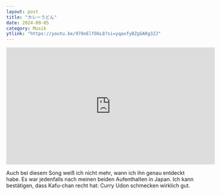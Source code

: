 ```yaml
---
layout: post
title: "カレーうどん"
date: 2024-09-05
category: Musik
ytlink: "https://youtu.be/978nElfOkL8?si=yqaxfyBZgGARg3ZJ"
---
```


<iframe width="560" height="315" src="https://www.youtube.com/embed/978nElfOkL8?si=yqaxfyBZgGARg3ZJ&amp;controls=1" title="YouTube video player" frameborder="0" allow="accelerometer; autoplay; clipboard-write; encrypted-media; gyroscope; picture-in-picture; web-share" referrerpolicy="strict-origin-when-cross-origin" allowfullscreen></iframe>

Auch bei diesem Song weiß ich nicht mehr, wann ich ihn genau entdeckt habe. Es war jedenfalls nach meinen beiden
Aufenthalten in Japan. Ich kann bestätigen, dass Kafu-chan recht hat: Curry Udon schmecken wirklich gut. 
